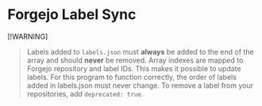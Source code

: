 # Forgejo Label Sync

[!WARNING]
> Labels added to `labels.json` must **always** be added to the end of the array and should **never** be removed.
> Array indexes are mapped to Forgejo repository and label IDs. This makes it possible to update labels.
> For this program to function correctly, the order of labels added in labels.json must never change.
> To remove a label from your repositories, add `deprecated: true`.